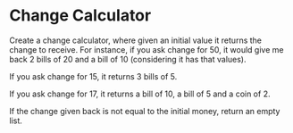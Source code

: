 # Change Calculator

Create a change calculator, where given an initial value it returns the change to receive. For instance, if you ask change for 50, it would give me back 2 bills of 20 and a bill of 10 (considering it has that values).

If you ask change for 15, it returns 3 bills of 5.

If you ask change for 17, it returns a bill of 10, a bill of 5 and a coin of 2.

If the change given back is not equal to the initial money, return an empty list.
